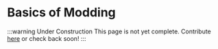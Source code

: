 # Basics of Modding

:::warning Under Construction
This page is not yet complete. Contribute [here](https://github.com/creacher4/assetto-corsa-arc) or check back soon!
:::

